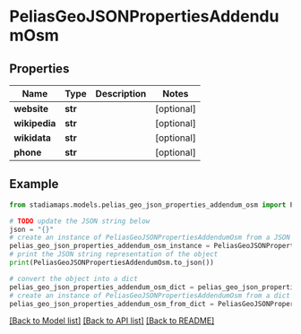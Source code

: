 # PeliasGeoJSONPropertiesAddendumOsm


## Properties

Name | Type | Description | Notes
------------ | ------------- | ------------- | -------------
**website** | **str** |  | [optional] 
**wikipedia** | **str** |  | [optional] 
**wikidata** | **str** |  | [optional] 
**phone** | **str** |  | [optional] 

## Example

```python
from stadiamaps.models.pelias_geo_json_properties_addendum_osm import PeliasGeoJSONPropertiesAddendumOsm

# TODO update the JSON string below
json = "{}"
# create an instance of PeliasGeoJSONPropertiesAddendumOsm from a JSON string
pelias_geo_json_properties_addendum_osm_instance = PeliasGeoJSONPropertiesAddendumOsm.from_json(json)
# print the JSON string representation of the object
print(PeliasGeoJSONPropertiesAddendumOsm.to_json())

# convert the object into a dict
pelias_geo_json_properties_addendum_osm_dict = pelias_geo_json_properties_addendum_osm_instance.to_dict()
# create an instance of PeliasGeoJSONPropertiesAddendumOsm from a dict
pelias_geo_json_properties_addendum_osm_from_dict = PeliasGeoJSONPropertiesAddendumOsm.from_dict(pelias_geo_json_properties_addendum_osm_dict)
```
[[Back to Model list]](../README.md#documentation-for-models) [[Back to API list]](../README.md#documentation-for-api-endpoints) [[Back to README]](../README.md)


